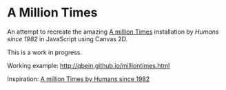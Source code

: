 # A Million Times
An attempt to recreate the amazing [A million Times](http://www.humanssince1982.com/amt6096/) installation by *Humans since 1982* in JavaScript using Canvas 2D.

This is a work in progress.

Working example: <http://qbein.github.io/milliontimes.html>

Inspiration:
[A million Times by Humans since 1982](http://www.humanssince1982.com/a-million-times/)

